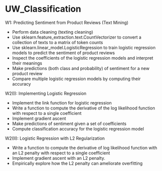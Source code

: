 # UW_Classification

W1: Predicting Sentiment from Product Reviews (Text Mining)
- Perform data cleaning (texting cleaning)
- Use sklearn.feature_extraction.text.CountVectorizer to convert a collection of texts to a matrix of token counts
- Use sklearn.linear_model.LogisticRegression to train logistic regression models to predict the sentiment of product reviews
- Inspect the coefficients of the logistic regression models and interpret their meanings
- Make predictions (both class and probability) of sentiment for a new product review
- Compare multiple logistic regression models by computing their accuracy

W2(I): Implementing Logistic Regression
- Implement the link function for logistic regression
- Write a function to compute the derivative of the log likelihood function with respect to a single coefficient
- Implement gradient ascent
- Make predictions of sentiment given a set of coefficients
- Compute classification accuracy for the logistic regression model

W2(II): Logistic Regression with L2 Regularization
- Write a function to compute the derivative of log likelihood function with an L2 penalty with respect to a single coefficient
- Implement gradient ascent with an L2 penalty.
- Empirically explore how the L2 penalty can ameliorate overfitting
